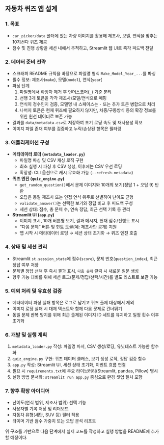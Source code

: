 ## 자동차 퀴즈 앱 설계

### 1. 목표
- `car_picker/data` 폴더에 있는 차량 이미지를 활용해 제조사, 모델, 연식을 맞추는 10지선다 퀴즈 제공
- 점수 및 진행 상황을 세션 내에서 추적하고, Streamlit 웹 UI로 즉각 피드백 전달

### 2. 데이터 준비 전략
- 스크래퍼 README 규칙을 바탕으로 파일명 형식 `Make_Model_Year_...`를 파싱
- 필수 정보: 제조사(`make`), 모델(`model`), 연식(`year`)
- 파싱 단계
  1. 파일명에서 확장자 제거 후 언더스코어(`_`) 기준 분리
  2. 선행 3개 토큰을 각각 제조사/모델/연식으로 매핑
  3. 연식이 정수인지 검증, 모델명 내 스페이스는 `-` 또는 추가 토큰 병합으로 처리
  4. 나머지 토큰은 현재 퀴즈에 필요하지 않지만, 차종/구동방식 등의 확장 정보를 위한 원천 데이터로 보존 가능
- 결과를 `data/metadata.csv`로 저장하여 초기 로딩 속도 및 재사용성 확보
- 이미지 파일 존재 여부를 검증하고 누락/손상된 항목은 필터링

### 3. 애플리케이션 구성
- **메타데이터 로더 (`metadata_loader.py`)**
  - 파일명 파싱 및 CSV 캐싱 로직 구현
  - 최초 실행 시 파싱 후 CSV 생성, 이후에는 CSV 우선 로딩
  - 확장성: CLI 옵션으로 캐시 무효화 가능 (`--refresh-metadata`)
- **퀴즈 엔진 (`quiz_engine.py`)**
  - `get_random_question()`에서 문제 이미지와 10개의 보기(정답 1 + 오답 9) 반환
  - 오답은 동일 제조사 또는 인접 연식 위주로 선별하여 난이도 균형
  - `validate_answer()`는 선택한 보기와 정답 비교 후 피드백 구성
  - 세션 상태: 점수, 총 문제 수, 연속 정답, 최근 선택 기록 등 관리
- **Streamlit UI (`app.py`)**
  - 이미지 표시, 10개 버튼형 보기, 결과 메시지, 현재 점수/진행도 표시
  - “다음 문제” 버튼 및 힌트 토글(예: 제조사만 공개) 지원
  - 앱 시작 시 메타데이터 로딩 → 세션 상태 초기화 → 퀴즈 엔진 호출

### 4. 상태 및 세션 관리
- Streamlit `st.session_state`에 점수(`score`), 문제 번호(`question_index`), 최근 정답 여부 저장
- 문제별 정답 선택 후 즉시 결과 표시, `다음 문제` 클릭 시 새로운 질문 생성
- 향후 기능 대비를 위해 세션 로그(문제/정답/선택/시간)를 별도 리스트로 보관 가능

### 5. 예외 처리 및 유효성 검증
- 메타데이터 파싱 실패 항목은 로그로 남기고 퀴즈 출제 대상에서 제외
- 이미지 로딩 실패 시 대체 텍스트와 함께 다음 문제로 건너뛰기
- 동일 문제 반복 방지를 위해 최근 출제된 이미지 ID 세트를 유지하고 일정 횟수 이후 초기화

### 6. 개발 및 실행 계획
1. `metadata_loader.py` 작성: 파일명 파서, CSV 생성/로딩, 유닛테스트 가능한 함수화
2. `quiz_engine.py` 구현: 퀴즈 데이터 클래스, 보기 생성 로직, 정답 검증 함수
3. `app.py` 작성: Streamlit UI, 세션 상태 초기화, 이벤트 흐름 연결
4. 필요 시 `requirements.txt`에 주요 라이브러리(Streamlit, pandas, Pillow) 명시
5. 실행 방법 문서화: `streamlit run app.py` 중심으로 환경 셋업 절차 포함

### 7. 향후 확장 아이디어
- 난이도(연식 범위, 제조사 범위) 선택 기능
- 사용자별 기록 저장 및 리더보드
- 자동차 유형(세단, SUV 등) 필터 적용
- 타이머 기반 점수 가중치 또는 오답 분석 리포트

위 구조를 기반으로 다음 단계에서 실제 코드를 작성하고 실행 방법을 README에 추가할 예정이다.
